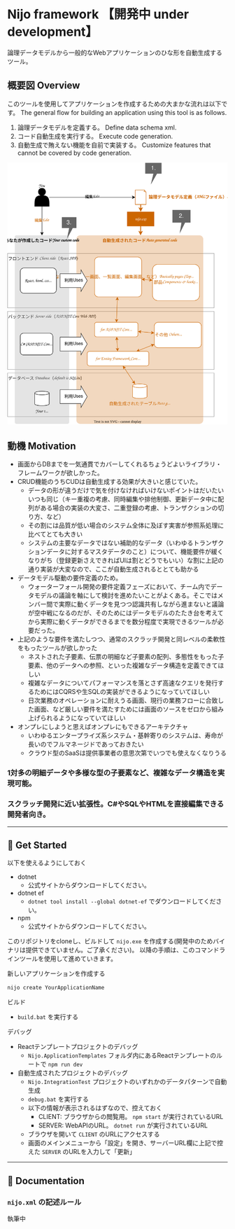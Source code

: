 # Nijo framework 【開発中 under development】
論理データモデルから一般的なWebアプリケーションのひな形を自動生成するツール。

## 概要図 Overview
このツールを使用してアプリケーションを作成するための大まかな流れは以下です。
The general flow for building an application using this tool is as follows.

1. 論理データモデルを定義する。
   Define data schema xml.
2. コード自動生成を実行する。
   Execute code generation.
3. 自動生成で賄えない機能を自前で実装する。
   Customize features that cannot be covered by code generation.

![概要図 overview](./README_files/README.drawio.svg)

## 動機 Motivation
- 画面からDBまでを一気通貫でカバーしてくれるちょうどよいライブラリ・フレームワークが欲しかった。
- CRUD機能のうちCUDは自動生成する効果が大きいと感じていた。
  - データの形が違うだけで気を付けなければいけないポイントはだいたいいつも同じ（キー重複の考慮、同時編集や排他制御、更新データ中に配列がある場合の実装の大変さ、二重登録の考慮、トランザクションの切り方、など）
  - その割には品質が低い場合のシステム全体に及ぼす実害が参照系処理に比べてとても大きい
  - システムの主要なデータではない補助的なデータ（いわゆるトランザクションデータに対するマスタデータのこと）について、機能要件が緩くなりがち（登録更新さえできればUIは割とどうでもいい）な割に上記の通り実装が大変なので、ここが自動生成されるととても助かる
- データモデル駆動の要件定義のため。
  - ウォーターフォール開発の要件定義フェーズにおいて、チーム内でデータモデルの議論を軸にして検討を進めたいことがよくある。そこではメンバー間で実際に動くデータを見つつ認識共有しながら進まないと議論が空中戦になるのだが、そのためにはデータモデルのたたき台を考えてから実際に動くデータができるまでを数分程度で実現できるツールが必要だった。
- 上記のような要件を満たしつつ、通常のスクラッチ開発と同レベルの柔軟性をもったツールが欲しかった
  - ネストされた子要素、伝票の明細など子要素の配列、多態性をもった子要素、他のデータへの参照、といった複雑なデータ構造を定義できてほしい
  - 複雑なデータについてパフォーマンスを落とさず高速なクエリを発行するためにはCQRSや生SQLの実装ができるようになっていてほしい
  - 日次業務のオペレーションに耐えうる画面、現行の業務フローに合致した画面、など厳しい要件を満たすためには画面のソースをゼロから組み上げられるようになっていてほしい
- オンプレにしようと思えばオンプレにもできるアーキテクチャ
  - いわゆるエンタープライズ系システム・基幹寄りのシステムは、寿命が長いのでフルマネージドであっておきたい
  - クラウド型のSaaSは提供事業者の意思次第でいつでも使えなくなりうる

### 1対多の明細データや多様な型の子要素など、複雑なデータ構造を実現可能。

### スクラッチ開発に近い拡張性。C#やSQLやHTMLを直接編集できる開発者向き。

---

## :cherry_blossom: Get Started
以下を使えるようにしておく

- dotnet
  - 公式サイトからダウンロードしてください。
- dotnet ef
  - `dotnet tool install --global dotnet-ef` でダウンロードしてください。
- npm
  - 公式サイトからダウンロードしてください。

このリポジトリをcloneし、ビルドして `nijo.exe` を作成する(開発中のためバイナリは提供できていません。ご了承ください)。
以降の手順は、このコマンドラインツールを使用して進めていきます。

新しいアプリケーションを作成する

```bash
nijo create YourApplicationName
```

ビルド
- `build.bat` を実行する

デバッグ
- Reactテンプレートプロジェクトのデバッグ
  - `Nijo.ApplicationTemplates` フォルダ内にあるReactテンプレートのルートで `npm run dev`
- 自動生成されたプロジェクトのデバッグ
  - `Nijo.IntegrationTest` プロジェクトのいずれかのデータパターンで自動生成
  - `debug.bat` を実行する
  - 以下の情報が表示されるはずなので、控えておく
    - CLIENT: ブラウザからの閲覧用。 `npm start` が実行されているURL
    - SERVER: WebAPIのURL。 `dotnet run` が実行されているURL
  - ブラウザを開いて `CLIENT` のURLにアクセスする
  - 画面のメインメニューから「設定」を開き、サーバーURL欄に上記で控えた `SERVER` のURLを入力して「更新」

---
## :cherry_blossom: Documentation
### `nijo.xml` の記述ルール
執筆中
